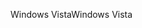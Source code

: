 <span data-ttu-id="0aaa3-101">Windows Vista</span><span class="sxs-lookup"><span data-stu-id="0aaa3-101">Windows Vista</span></span>